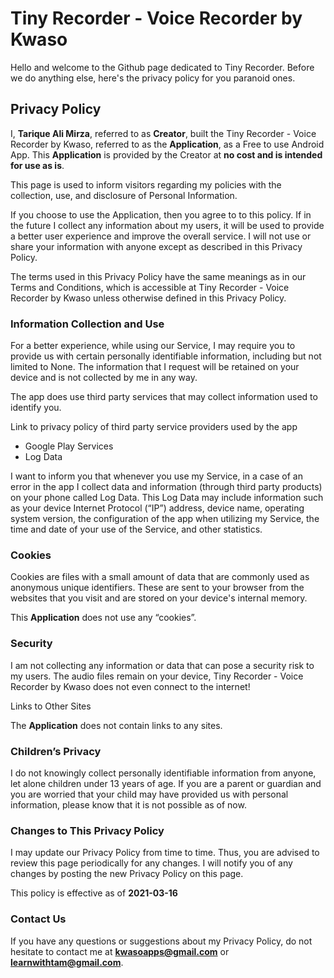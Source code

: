 # Tiny Recorder - Voice Recorder by Kwaso

Hello and welcome to the Github page dedicated to Tiny Recorder. Before we do anything else, here's the privacy policy for you paranoid ones.

## Privacy Policy
I, **Tarique Ali Mirza**, referred to as **Creator**, built the Tiny Recorder - Voice Recorder by Kwaso, referred to as the **Application**, as a Free to use Android App. This **Application** is provided by the Creator at **no cost and is intended for use as is**.

This page is used to inform visitors regarding my policies with the collection, use, and disclosure of Personal Information.

If you choose to use the Application, then you agree to to this policy. If in the future I collect any information about my users, it will be used to provide a better user experience and improve the overall service. I will not use or share your information with anyone except as described in this Privacy Policy.

The terms used in this Privacy Policy have the same meanings as in our Terms and Conditions, which is accessible at Tiny Recorder - Voice Recorder by Kwaso unless otherwise defined in this Privacy Policy.

### Information Collection and Use

For a better experience, while using our Service, I may require you to provide us with certain personally identifiable information, including but not limited to None. The information that I request will be retained on your device and is not collected by me in any way.

The app does use third party services that may collect information used to identify you.

Link to privacy policy of third party service providers used by the app

- Google Play Services
- Log Data

I want to inform you that whenever you use my Service, in a case of an error in the app I collect data and information (through third party products) on your phone called Log Data. This Log Data may include information such as your device Internet Protocol (“IP”) address, device name, operating system version, the configuration of the app when utilizing my Service, the time and date of your use of the Service, and other statistics.

### Cookies

Cookies are files with a small amount of data that are commonly used as anonymous unique identifiers. These are sent to your browser from the websites that you visit and are stored on your device's internal memory.

This **Application** does not use any “cookies”.

### Security

I am not collecting any information or data that can pose a security risk to my users. The audio files remain on your device, Tiny Recorder - Voice Recorder by Kwaso does not even connect to the internet!

Links to Other Sites

The **Application** does not contain links to any sites.

### Children’s Privacy

I do not knowingly collect personally identifiable information from anyone, let alone children under 13 years of age. If you are a parent or guardian and you are worried that your child may have provided us with personal information, please know that it is not possible as of now.

### Changes to This Privacy Policy

I may update our Privacy Policy from time to time. Thus, you are advised to review this page periodically for any changes. I will notify you of any changes by posting the new Privacy Policy on this page.

This policy is effective as of **2021-03-16**

### Contact Us

If you have any questions or suggestions about my Privacy Policy, do not hesitate to contact me at **kwasoapps@gmail.com** or **learnwithtam@gmail.com**.

